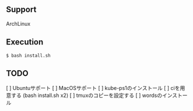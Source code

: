 ## Support
ArchLinux  

## Execution
```
$ bash install.sh
```

## TODO
[ ] Ubuntuサポート
[ ] MacOSサポート
[ ] kube-ps1のインストール
[ ] ciを用意する (bash install.sh x2)
[ ] tmuxのコピーを設定する
[ ] wordsのインストール
